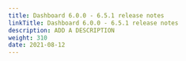 ```yaml
---
title: Dashboard 6.0.0 - 6.5.1 release notes
linkTitle: Dashboard 6.0.0 - 6.5.1 release notes
description: ADD A DESCRIPTION
weight: 310
date: 2021-08-12
---
```


